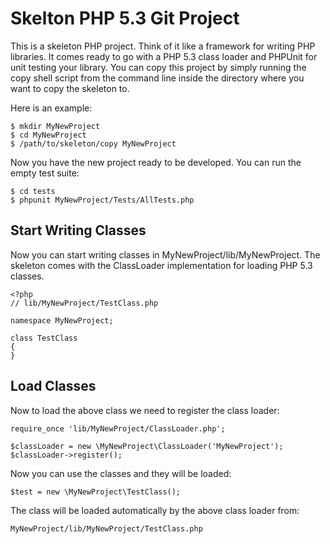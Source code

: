 # Skelton PHP 5.3 Git Project

This is a skeleton PHP project. Think of it like a framework for writing PHP
libraries. It comes ready to go with a PHP 5.3 class loader and PHPUnit for 
unit testing your library. You can copy this project by simply running the 
copy shell script from the command line inside the directory where you want 
to copy the skeleton to.

Here is an example:

    $ mkdir MyNewProject
    $ cd MyNewProject
    $ /path/to/skeleton/copy MyNewProject

Now you have the new project ready to be developed. You can run the 
empty test suite:

    $ cd tests
    $ phpunit MyNewProject/Tests/AllTests.php

## Start Writing Classes

Now you can start writing classes in MyNewProject/lib/MyNewProject.
The skeleton comes with the ClassLoader implementation for loading
PHP 5.3 classes.

    <?php
    // lib/MyNewProject/TestClass.php
    
    namespace MyNewProject;

    class TestClass
    {
    }

## Load Classes

Now to load the above class we need to register the class loader:

    require_once 'lib/MyNewProject/ClassLoader.php';

    $classLoader = new \MyNewProject\ClassLoader('MyNewProject');
    $classLoader->register();

Now you can use the classes and they will be loaded:

    $test = new \MyNewProject\TestClass();

The class will be loaded automatically by the above class loader from:

    MyNewProject/lib/MyNewProject/TestClass.php